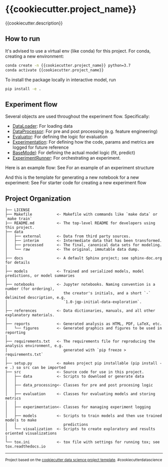 {{cookiecutter.project_name}}
==============================

{{cookiecutter.description}}


How to run
------------

It's advised to use a virtual env (like conda) for this project.
For conda, creating a new environment:
```sh
conda create -n {{cookiecutter.project_name}} python=3.7
conda activate {{cookiecutter.project_name}}
```

To install the package locally in interactive model, run
```sh
pip install -e .
```


Experiment flow
------------

Several objects are used throughout the experiment flow. Specifically:
- [DataLoader](src/data/data_loader.py): For loading data
- [DataProcessor](src/data_processing/data_processor.py): For pre and post processing (e.g. feature engineering)
- [Evaluator](src/evaluation/evaluator.py): For defining the logic for evaluation
- [Experimentation](src/experimentation/experimentation.py): For defining how the code, params and metrics are logged for future reference
- [BaseModel](src/models/base_model.py): For defining the actual model logic (fit, predict)
- [ExperimentRunner](src/experiment_runner.py): For orchestrating an experiment.

Here is an example flow:
See [](notebook_templates/example_template.md) For an example of an experiment structure

And this is the template for generating a new notebook for a new experiment:
See [](notebook_templates/notebook_template.md) For starter code for creating a new experiment flow


Project Organization
------------

    ├── LICENSE
    ├── Makefile           <- Makefile with commands like `make data` or `make train`
    ├── README.md          <- The top-level README for developers using this project.
    ├── data
    │   ├── external       <- Data from third party sources.
    │   ├── interim        <- Intermediate data that has been transformed.
    │   ├── processed      <- The final, canonical data sets for modeling.
    │   └── raw            <- The original, immutable data dump.
    │
    ├── docs               <- A default Sphinx project; see sphinx-doc.org for details
    │
    ├── models             <- Trained and serialized models, model predictions, or model summaries
    │
    ├── notebooks          <- Jupyter notebooks. Naming convention is a number (for ordering),
    │                         the creator's initials, and a short `-` delimited description, e.g.
    │                         `1.0-jqp-initial-data-exploration`.
    │
    ├── references         <- Data dictionaries, manuals, and all other explanatory materials.
    │
    ├── reports            <- Generated analysis as HTML, PDF, LaTeX, etc.
    │   └── figures        <- Generated graphics and figures to be used in reporting
    │
    ├── requirements.txt   <- The requirements file for reproducing the analysis environment, e.g.
    │                         generated with `pip freeze > requirements.txt`
    │
    ├── setup.py           <- makes project pip installable (pip install -e .) so src can be imported
    ├── src                <- Source code for use in this project.
    │   ├── data           <- Scripts to download or generate data
    │   │
    │   ├── data_processing<- Classes for pre and post procesing logic
    │   │
    │   ├── evaluation     <- Classes for evaluating models and storing metrics
    │   │
    │   ├── experimentation<- Classes for managing experiment logging
    │   │
    │   ├── models         <- Scripts to train models and then use trained models to make
    │   │                     predictions
    │   └── visualization  <- Scripts to create exploratory and results oriented visualizations
    │
    └── tox.ini            <- tox file with settings for running tox; see tox.readthedocs.io


--------

<p><small>Project based on the <a target="_blank" href="https://drivendata.github.io/cookiecutter-data-science/">cookiecutter data science project template</a>. #cookiecutterdatascience</small></p>
